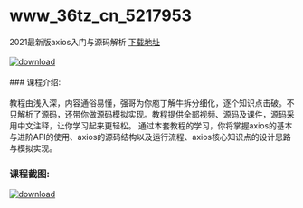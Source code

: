 # www_36tz_cn_5217953
2021最新版axios入门与源码解析
[下载地址](http://www.36tz.cn/article/5217953 "下载地址")
<br/></br>[![download](http://36tz.cn/muke_img/2021_01_1-115-300x201.png "下载地址")](http://www.36tz.cn/article/5217953 "下载地址")
<br/></br>### 课程介绍:<br/></br>教程由浅入深，内容通俗易懂，强哥为你庖丁解牛拆分细化，逐个知识点击破。不只解析了源码，还带你做源码模拟实现。教程提供全部视频、源码及课件，源码采用中文注释，让你学习起来更轻松。
通过本套教程的学习，你将掌握axios的基本与进阶API的使用、axios的源码结构以及运行流程、axios核心知识点的设计思路与模拟实现。

### 课程截图:
[![download](http://36tz.cn/muke_img/2021_01_2-132.png "下载地址")](http://www.36tz.cn/article/5217953 "下载地址")
